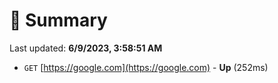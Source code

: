 # 📖 Summary
Last updated: **6/9/2023, 3:58:51 AM**

- `GET` [https://google.com](https://google.com) - **Up** (252ms)
